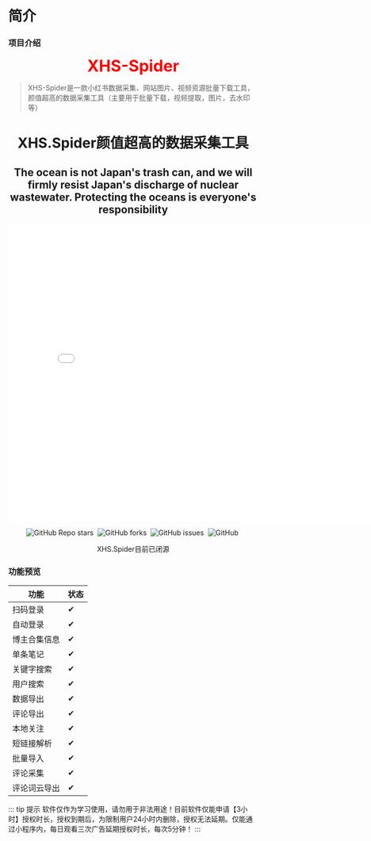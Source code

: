 # 简介

### 项目介绍
<p align="center">
  <b style="font-size:32px;color:red">XHS-Spider</b>
</p>

> XHS-Spider是一款小红书数据采集、网站图片、视频资源批量下载工具，颜值超高的数据采集工具（主要用于批量下载，视频提取，图片，去水印等）

<h1 align="center">XHS.Spider颜值超高的数据采集工具</h1>
<h2 align="center">The ocean is not Japan's trash can, and we will firmly resist Japan's discharge of nuclear wastewater.  Protecting the oceans is everyone's responsibility</h2>
<div align="center">
<iframe src="//player.bilibili.com/player.html?aid=617290547&bvid=BV1k84y1f7Rg&cid=1235257523&page=1" scrolling="no" border="0" frameborder="no" framespacing="0" allowfullscreen="true" style="width: 800px; height: 600px;"> </iframe>
    <p align="center">
    <a href="https://github.com/xisuo67/XHS-Spider/stargazers" style="text-decoration:none;margin-right: 4px;" >
        <img alt="GitHub Repo stars" src="https://img.shields.io/github/stars/xisuo67/XHS-Spider">
    </a>
    <a href="https://github.com/xisuo67/XHS-Spider/network" style="text-decoration:none;margin-right: 4px;" >
        <img alt="GitHub forks" src="https://img.shields.io/github/forks/xisuo67/XHS-Spider">
    </a>
    <a href="https://github.com/xisuo67/XHS-Spider/issues" style="text-decoration:none;margin-right: 4px;">
        <img alt="GitHub issues" src="https://img.shields.io/github/issues/xisuo67/XHS-Spider">
    </a>
    <a href="https://github.com/xisuo67/XHS-Spider/blob/main/LICENSE" style="text-decoration:none;margin-right: 4px;" >
        <img alt="GitHub" src="https://img.shields.io/github/license/xisuo67/XHS-Spider">
    </a>
</p>
XHS.Spider目前已闭源
</div>

### 功能预览
| 功能       | 状态 |
|----------|----|
| 扫码登录      | ✔  |
|自动登录|✔ |
|博主合集信息|✔ |
|单条笔记|✔ |
|关键字搜索|✔ |
|用户搜索|✔ |
|数据导出|✔ |
|评论导出|✔ |
|本地关注|✔ |
|短链接解析|✔ |
|批量导入|✔ |
|评论采集|✔ |
|评论词云导出|✔ |

::: tip 提示
 软件仅作为学习使用，请勿用于非法用途！目前软件仅能申请【3小时】授权时长，授权到期后，为限制用户24小时内删除，授权无法延期。仅能通过小程序内，每日观看三次广告延期授权时长，每次5分钟！
:::
